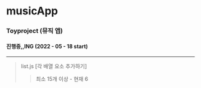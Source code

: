 # musicApp
### Toyproject (뮤직 앱)

</hr>

#### 진행중,,ING (2022 - 05 - 18 start)
---

> list.js [각 배열 요소 추가하기]
> > 최소 15개 이상 - 현재 6
